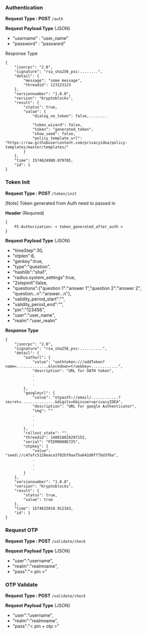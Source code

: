 ### Authentication

**Request Type : POST**
`/auth`

**Request Payload Type** {JSON}

* "username" : "user_name"
* "password" : "password"

Response Type

```
{
    "jsonrpc": "2.0",
    "signature": "rsa_sha256_pss:........",
    "detail": {
        "message": "some message",
        "threadid": 123123123
    },
    "versionnumber": "1.0.0",
    "version": "Kryptoblocks",
    "result": {
        "status": true,
        "value": {
            "dialog_no_token": false,........
           
            "token_wizard": false,
            "token": "generated_token",
            "show_seed": false,
            "policy_template_url": "https://raw.githubusercontent.com/privacyidea/policy-templates/master/templates/"
        }
    },
    "time": 1574624980.079785,
    "id": 1
}

```


### Token Init

**Request Type : POST**
`/token/init`

[Note] Token generated from Auth need to passed in 

**Header** (Required)
```
{
    PI-Authorization: < token_generated_after_auth >
}

```

**Request Payload Type** {JSON}

*	"timeStep":30,
*	"otplen":6,
*	"genkey":true,
*	"type":"question",
*	"hashlib":"sha1",
*	"radius.system_settings":true,
*	"2stepinit":false,
*	"questions":{"question 1":"answer 1","question 2":"answer 2", "question...n":"answer...n"},
*	"validity_period_start":"",
*	"validity_period_end":"",
*	"pin":"123456",
*	"user":"user_name",
*	"realm":"user_realm"

**Response Type**

```
{
    "jsonrpc": "2.0",
    "signature": "rsa_sha256_pss:..........",
    "detail": {
        "oathurl": {
            "value": "oathtoken:///addToken?name=..............&lockdown=true&key=............",
            "description": "URL for OATH token",
            .
            .
            .
        },
        "googleurl": {
            "value": "otpauth://email/............?secret=...............&digits=6&issuer=privacyIDEA",
            "description": "URL for google Authenticator",
            "img": ""
            .
            .
            .
        },
        "rollout_state": "",
        "threadid": 140018026297152,
        "serial": "PIEM0000E725",
        "otpkey": {
            "value": "seed://c47afc5128eaca3f02bf0aa75a641d0ff7bd3f6a",
            .
            .
            .
        }
    },
    "versionnumber": "1.0.0",
    "version": "Kryptoblocks",
    "result": {
        "status": true,
        "value": true
    },
    "time": 1574625010.912343,
    "id": 1
}

```

### Request OTP

**Request Type : POST**
`/validate/check`

**Request Payload Type** {JSON}

* "user":"username",
* "realm":"realmname",
* "pass":"< pin >"

### OTP Validate

**Request Type : POST**
`/validate/check`

**Request Payload Type** {JSON}

* "user":"username",
* "realm":"realmname",
* "pass":"< pin + otp >"
